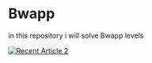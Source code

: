 # Bwapp
in this repository i will solve Bwapp levels

<a target="_blank" href="https://github-readme-medium-recent-article.vercel.app/medium/@mennashaaban00/13"><img src="https://github-readme-medium-recent-article.vercel.app/medium/@mennashaaban00/13" alt="Recent Article 2"> 
